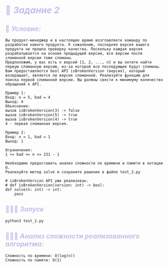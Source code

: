 # <span style="color:#C0BFEC">🦔 ***Задание 2***</span>

## <span style="color:#C0BFEC">📑 ***Условие:*** </span>

```text
Вы продукт-менеджер и в настоящее время возглавляете команду по разработке нового продукта. К сожалению, последняя версия вашего продукта не прошла проверку качества. Поскольку каждая версия разрабатывается на основе предыдущей версии, все версии после сломанной версии тоже сломаны.
Предположим, у вас есть n версий [1, 2, ..., n] и вы хотите найти первую сломанную версию, из-за которой все последующие будут сломаны.
Вам предоставляется bool API isBrokenVersion (версия), который возвращает, является ли версия сломанной. Реализуйте функцию для поиска первой сломанной версии. Вы должны свести к минимуму количество обращений к API.

Пример 1:
Вход: n = 5, bad = 4
Выход: 4
Объяснение:
вызов isBrokenVersion(3) -> false
вызов isBrokenVersion(5) -> true
вызов isBrokenVersion(4) -> true
4 - первая сломанная версия.

Пример 2:
Вход: n = 1, bad = 1
Выход: 1

Ограничения:
1 <= bad <= n <= 231 - 1

Необходимо предоставить анализ сложности по времени и памяти в нотации O.
Реализуйте метод solve и сохраните решение в файле test_2.py

# isBrokenVersion API уже реализован.
# def isBrokenVersion(version: int) -> bool:
def solve(n: int) -> int:
    pass
```

## <span style="color:#C0BFEC">🏃🏻‍♂️ ***Запуск*** </span>
```shell
python3 test_2.py
```

## <span style="color:#C0BFEC">👨🏻‍💻 ***Анализ сложности реализованного алгоритма:*** </span>

```text
Сложность по времени: O(log(n))
Сложность по памяти: O(1)
```